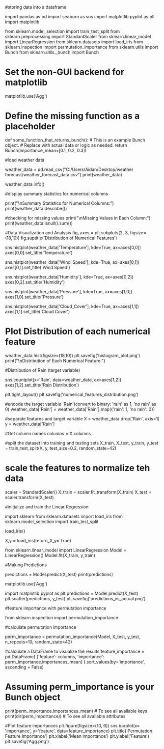 #storing data into a dataframe

import pandas as pd
import  seaborn as sns
import matplotlib.pyplot as plt
import matplotlib

from sklearn.model_selection import train_test_split
from sklearn.preprocessing import StandardScaler
from sklearn.linear_model import LinearRegression
from sklearn.datasets import load_iris
from sklearn.inspection import permutation_importance
from sklearn.utils import Bunch
from sklearn.utils._bunch import Bunch

# Set the non-GUI backend for matplotlib
matplotlib.use('Agg')

# Define the missing function as a placeholder
def some_function_that_returns_bunch():
    # This is an example Bunch object.
    # Replace with actual data or logic as needed.
    return Bunch(importance_mean=[0.1, 0.2, 0.3])

#load weather data

weather_data = pd.read_csv("C:/Users/Aidan/Desktop/weather forecast/weather_forecast_data.csv")
print(weather_data)

weather_data.info()

#display summary statistics for numerical columns

print("\nSummary Statistics for Numerical Columns:")
print(weather_data.describe())


#checking for missing values
print("\nMissing Values in Each Column:")
print(weather_data.isnull().sum())

#Data Visualization and Analysis
fig, axes = plt.subplots(2, 3, figsize=(18,10))
fig.suptitle('Distribution of Numerical Features')

sns.histplot(weather_data['Temperature'], kde=True, ax=axes[0,0])
axes[0,0].set_title('Temperature')

sns.histplot(weather_data['Wind_Speed'], kde=True, ax=axes[0,1])
axes[0,1].set_title('Wind Speed')

sns.histplot(weather_data['Humidity'], kde=True, ax=axes[0,2])
axes[0,2].set_title('Humidity')

sns.histplot(weather_data['Pressure'], kde=True, ax=axes[1,0])
axes[1,0].set_title('Pressure')

sns.histplot(weather_data['Cloud_Cover'], kde=True, ax=axes[1,1])
axes[1,1].set_title('Cloud Cover')

# Plot Distribution of each numerical feature
weather_data.hist(figsize=(18,10))
plt.savefig('histogram_plot.png')
print("\nDistribution of Each Numerical Feature:")

#Distribution of Rain (target variable)

sns.countplot(x='Rain', data=weather_data, ax=axes[1,2])
axes[1,2].set_title('Rain Distribution')

plt.tight_layout()
plt.savefig('numerical_features_distribution.png')

#encode the target variable 'Rain'(convert  to binary: 'rain' as 1,  'no rain' as 0)
weather_data['Rain'] = weather_data['Rain'].map({'rain': 1, 'no rain': 0})

#separate features and target variable
X = weather_data.drop('Rain', axis=1)
y = weather_data['Rain']

#Get column names
columns = X.columns

#split the dataset into training and testing sets
X_train, X_test, y_train, y_test = train_test_split(X, y, test_size=0.2, random_state=42)

# scale the features to normalize teh data
scaler = StandardScaler()
X_train = scaler.fit_transform(X_train)
X_test =  scaler.transform(X_test)

#initialize and train the Linear Regression

import sklearn
from sklearn.datasets import load_iris
from sklearn.model_selection import train_test_split

load_iris()

X,y = load_iris(return_X_y= True)

from sklearn.linear_model import LinearRegression
Model = LinearRegression()
Model.fit(X_train, y_train)

 #Making Predictions

predictions = Model.predict(X_test)
print(predictions)

matplotlib.use('Agg')

import matplotlib.pyplot as plt
predictions = Model.predict(X_test)
plt.scatter(predictions, y_test)
plt.savefig('predictions_vs_actual.png')

#feature importance with permutation importance

from sklearn.inspection import permutation_importance


#calculate permutation importance

perm_importance = permutation_importance(Model, X_test, y_test, n_repeats=10, random_state=42)

#calculate a DataFrame to visualize the results
feature_importance = pd.DataFrame(
    {'feature': columns, 'importance':
        perm_importance.importances_mean}
).sort_values(by='importance',
 ascending = False)

# Assuming perm_importance is your Bunch object
print(perm_importance.importances_mean)  # To see all available keys
print(dir(perm_importance))    # To see all available attributes  

#Plot feature importances
plt.figure(figsize=(10, 6))
sns.barplot(x= 'importance', y='feature', data=feature_importance)
plt.title('Permutation Feature Importance')
plt.xlabel('Mean Importance')
plt.ylabel('Feature')
plt.savefig('Agg.png')

